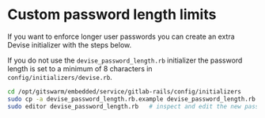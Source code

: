 # Custom password length limits

If you want to enforce longer user passwords you can create an extra Devise
initializer with the steps below.

If you do not use the `devise_password_length.rb` initializer the password
length is set to a minimum of 8 characters in
`config/initializers/devise.rb`.

```bash
cd /opt/gitswarm/embedded/service/gitlab-rails/config/initializers
sudo cp -a devise_password_length.rb.example devise_password_length.rb
sudo editor devise_password_length.rb   # inspect and edit the new password length limits
```
